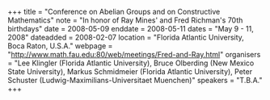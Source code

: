 +++
title = "Conference on Abelian Groups and on Constructive Mathematics"
note = "In honor of Ray Mines' and Fred Richman's 70th birthdays"
date = 2008-05-09
enddate = 2008-05-11
dates = "May 9 - 11, 2008"
dateadded = 2008-02-07
location = "Florida Atlantic University, Boca Raton, U.S.A."
webpage = "http://www.math.fau.edu:80/web/meetings/Fred-and-Ray.html"
organisers = "Lee Klingler (Florida Atlantic University), Bruce Olberding (New Mexico State University), Markus Schmidmeier (Florida Atlantic University), Peter Schuster (Ludwig-Maximilians-Universitaet Muenchen)"
speakers = "T.B.A."
+++
